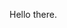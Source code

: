 Hello there.

<script src="http://code.jquery.com/jquery-1.4.2.min.js">

</script>

<script>
//Screen Saver App | October 7 2022 | Luca DalCanto
let xpos, ypos;
let strokeW;
let pointCount;
function setup() {
    createCanvas(500, 500);
    background(24, 0, 24);
    xpos = random(width);
    ypos = random(height);
}
function draw() {
    noStroke();
    fill(14, 5);
    rect(0, 0, width, height);
    strokeW = random(3, 9);
    pointCount = random(90, 190);
    stroke(random(50, 255), random(10), random(80));
    if (xpos > width || xpos < 0 || ypos > height || ypos < 0) {
        xpos = random(width);
        ypos = random(height);
    }
    switch (int(random(4))) {
        case 0:
            strokeWeight(strokeW);
            moveLeft(xpos, ypos, pointCount);
            break;
        case 1:
            strokeWeight(strokeW);
            moveUp(xpos, ypos, pointCount);
            break;
        case 2:
            strokeWeight(strokeW);
            moveDown(xpos, ypos, pointCount);
            break;
        default:
            strokeWeight(strokeW);
            moveRight(xpos, ypos, pointCount);
            break;
    }
}
function moveRight(startX, startY, moveCount) {
    for (let i = 0; i < moveCount; i++) {
        point(startX + i, startY);
        xpos = startX + i;
        ypos = startY;
    }
}
function moveLeft(startX, startY, moveCount) {
    for (let i = 0; i < moveCount; i++) {
        point(startX - i, startY);
        xpos = startX - i;
        ypos = startY;
    }
}
function moveUp(startX, startY, moveCount) {
    for (let i = 0; i < moveCount; i++) {
        point(startX, startY - i);
        xpos = startX;
        ypos = startY - i;
    }
}
function moveDown(startX, startY, moveCount) {
    for (let i = 0; i < moveCount; i++) {
        point(startX, startY + i);
        xpos = startX;
        ypos = startY + i;
    }
}

</script>
